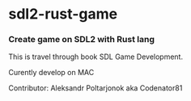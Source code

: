 # sdl2-rust-game
<h3>Create game on SDL2 with Rust lang</h3>

This is travel through book SDL Game Development.

Curently develop on MAC

Contributor:
Aleksandr Poltarjonok aka Codenator81

<br>